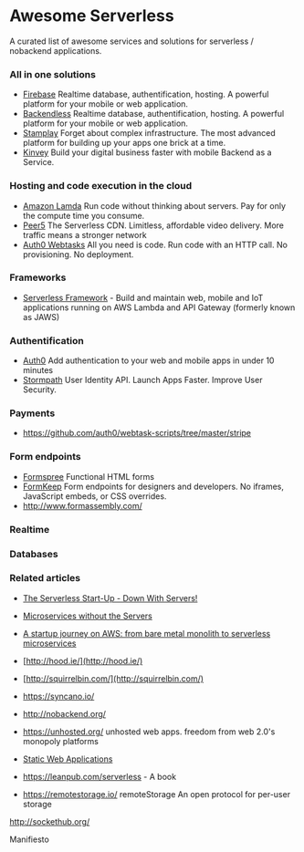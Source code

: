 # Awesome Serverless
 A curated list of awesome services and solutions for serverless / nobackend applications.

### All in one solutions
 * [Firebase](https://www.firebase.com) Realtime database, authentification, hosting. A powerful platform for your mobile or web application.
 * [Backendless](https://backendless.com/) Realtime database, authentification, hosting. A powerful platform for your mobile or web application.
 * [Stamplay](https://stamplay.com/) Forget about complex infrastructure. The most advanced platform for building up your apps one brick at a time.
 * [Kinvey](http://www.kinvey.com/) Build your digital business faster with mobile Backend as a Service.

### Hosting and code execution in the cloud 
* [Amazon Lamda](https://aws.amazon.com/lambda/) Run code without thinking about servers. Pay for only the compute time you consume.
* [Peer5](https://www.peer5.com/) The Serverless CDN. Limitless, affordable video delivery. More traffic means a stronger network
* [Auth0 Webtasks](https://webtask.io/) All you need is code. Run code with an HTTP call. No provisioning. No deployment.

### Frameworks
* [Serverless Framework](http://www.serverless.com) - Build and maintain web, mobile and IoT applications running on AWS Lambda and API Gateway (formerly known as JAWS)

### Authentification
* [Auth0](https://auth0.com/) Add authentication to your web and mobile apps in under 10 minutes
* [Stormpath](https://stormpath.com/) User Identity API. Launch Apps Faster. Improve User Security.

### Payments
* https://github.com/auth0/webtask-scripts/tree/master/stripe

### Form endpoints
* [Formspree](https://formspree.io/) Functional HTML forms
* [FormKeep](https://formkeep.com/) Form endpoints for designers and developers. No iframes, JavaScript embeds, or CSS overrides.
* http://www.formassembly.com/

### Realtime

### Databases

### Related articles

* [The Serverless Start-Up - Down With Servers!](http://highscalability.com/blog/2015/12/7/the-serverless-start-up-down-with-servers.html)

* [Microservices without the Servers](https://aws.amazon.com/blogs/compute/microservices-without-the-servers/)

* [A startup journey on AWS: from bare metal monolith to serverless microservices](https://medium.com/@benorama/a-startup-journey-on-aws-from-bare-metal-monolith-to-serverless-microservices-80231624fbd9)

* [http://hood.ie/](http://hood.ie/)

* [http://squirrelbin.com/](http://squirrelbin.com/)


* https://syncano.io/

* http://nobackend.org/

* https://unhosted.org/ unhosted web apps. freedom from web 2.0's monopoly platforms

* [Static Web Applications](https://staticapps.org/)

* https://leanpub.com/serverless - A book 

* https://remotestorage.io/
remoteStorage
An open protocol for per-user storage

http://sockethub.org/


Manifiesto

